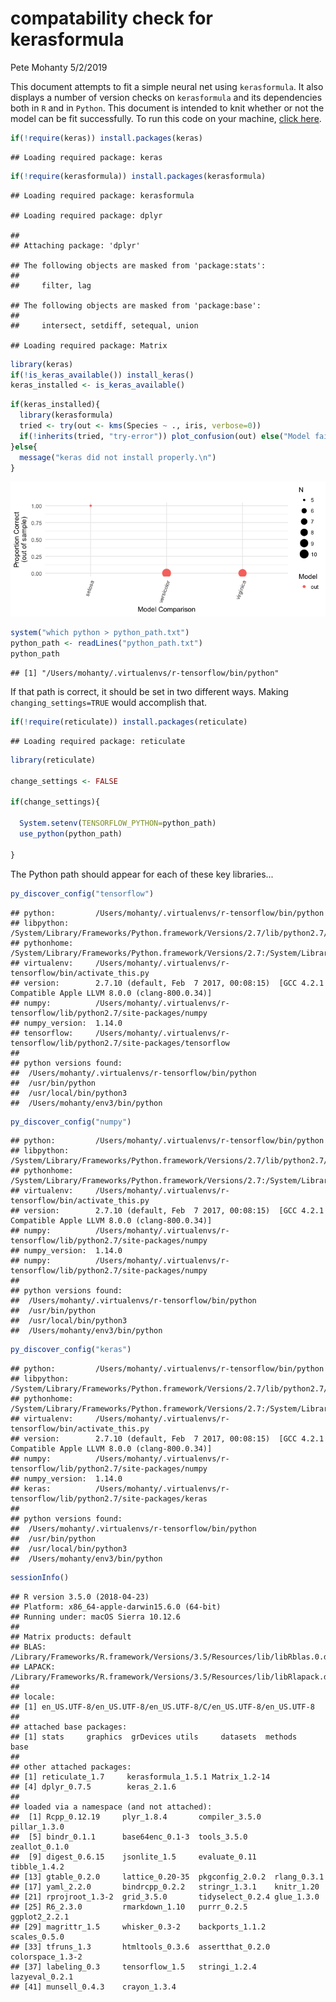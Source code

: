 compatability check for kerasformula
================
Pete Mohanty
5/2/2019

This document attempts to fit a simple neural net using `kerasformula`. It also displays a number of version checks on `kerasformula` and its dependencies both in `R` and in `Python`. This document is intended to knit whether or not the model can be fit successfully. To run this code on your machine, [click here](https://github.com/rdrr1990/kerasformula/blob/master/short_course/kerasformula_diagnostic.Rmd).

``` r
if(!require(keras)) install.packages(keras)
```

    ## Loading required package: keras

``` r
if(!require(kerasformula)) install.packages(kerasformula)
```

    ## Loading required package: kerasformula

    ## Loading required package: dplyr

    ## 
    ## Attaching package: 'dplyr'

    ## The following objects are masked from 'package:stats':
    ## 
    ##     filter, lag

    ## The following objects are masked from 'package:base':
    ## 
    ##     intersect, setdiff, setequal, union

    ## Loading required package: Matrix

``` r
library(keras)
if(!is_keras_available()) install_keras()
keras_installed <- is_keras_available()
```

``` r
if(keras_installed){
  library(kerasformula)
  tried <- try(out <- kms(Species ~ ., iris, verbose=0))
  if(!inherits(tried, "try-error")) plot_confusion(out) else("Model failed to estimate.\n\n\n")
}else{
  message("keras did not install properly.\n")
}
```

![](kerasformula_diagnostic_files/figure-markdown_github/example-1.png)

``` r
system("which python > python_path.txt")
python_path <- readLines("python_path.txt")
python_path
```

    ## [1] "/Users/mohanty/.virtualenvs/r-tensorflow/bin/python"

If that path is correct, it should be set in two different ways. Making `changing_settings=TRUE` would accomplish that.

``` r
if(!require(reticulate)) install.packages(reticulate)
```

    ## Loading required package: reticulate

``` r
library(reticulate)

change_settings <- FALSE

if(change_settings){
  
  System.setenv(TENSORFLOW_PYTHON=python_path)
  use_python(python_path)
    
}
```

The Python path should appear for each of these key libraries...

``` r
py_discover_config("tensorflow")
```

    ## python:         /Users/mohanty/.virtualenvs/r-tensorflow/bin/python
    ## libpython:      /System/Library/Frameworks/Python.framework/Versions/2.7/lib/python2.7/config/libpython2.7.dylib
    ## pythonhome:     /System/Library/Frameworks/Python.framework/Versions/2.7:/System/Library/Frameworks/Python.framework/Versions/2.7
    ## virtualenv:     /Users/mohanty/.virtualenvs/r-tensorflow/bin/activate_this.py
    ## version:        2.7.10 (default, Feb  7 2017, 00:08:15)  [GCC 4.2.1 Compatible Apple LLVM 8.0.0 (clang-800.0.34)]
    ## numpy:          /Users/mohanty/.virtualenvs/r-tensorflow/lib/python2.7/site-packages/numpy
    ## numpy_version:  1.14.0
    ## tensorflow:     /Users/mohanty/.virtualenvs/r-tensorflow/lib/python2.7/site-packages/tensorflow
    ## 
    ## python versions found: 
    ##  /Users/mohanty/.virtualenvs/r-tensorflow/bin/python
    ##  /usr/bin/python
    ##  /usr/local/bin/python3
    ##  /Users/mohanty/env3/bin/python

``` r
py_discover_config("numpy")
```

    ## python:         /Users/mohanty/.virtualenvs/r-tensorflow/bin/python
    ## libpython:      /System/Library/Frameworks/Python.framework/Versions/2.7/lib/python2.7/config/libpython2.7.dylib
    ## pythonhome:     /System/Library/Frameworks/Python.framework/Versions/2.7:/System/Library/Frameworks/Python.framework/Versions/2.7
    ## virtualenv:     /Users/mohanty/.virtualenvs/r-tensorflow/bin/activate_this.py
    ## version:        2.7.10 (default, Feb  7 2017, 00:08:15)  [GCC 4.2.1 Compatible Apple LLVM 8.0.0 (clang-800.0.34)]
    ## numpy:          /Users/mohanty/.virtualenvs/r-tensorflow/lib/python2.7/site-packages/numpy
    ## numpy_version:  1.14.0
    ## numpy:          /Users/mohanty/.virtualenvs/r-tensorflow/lib/python2.7/site-packages/numpy
    ## 
    ## python versions found: 
    ##  /Users/mohanty/.virtualenvs/r-tensorflow/bin/python
    ##  /usr/bin/python
    ##  /usr/local/bin/python3
    ##  /Users/mohanty/env3/bin/python

``` r
py_discover_config("keras")
```

    ## python:         /Users/mohanty/.virtualenvs/r-tensorflow/bin/python
    ## libpython:      /System/Library/Frameworks/Python.framework/Versions/2.7/lib/python2.7/config/libpython2.7.dylib
    ## pythonhome:     /System/Library/Frameworks/Python.framework/Versions/2.7:/System/Library/Frameworks/Python.framework/Versions/2.7
    ## virtualenv:     /Users/mohanty/.virtualenvs/r-tensorflow/bin/activate_this.py
    ## version:        2.7.10 (default, Feb  7 2017, 00:08:15)  [GCC 4.2.1 Compatible Apple LLVM 8.0.0 (clang-800.0.34)]
    ## numpy:          /Users/mohanty/.virtualenvs/r-tensorflow/lib/python2.7/site-packages/numpy
    ## numpy_version:  1.14.0
    ## keras:          /Users/mohanty/.virtualenvs/r-tensorflow/lib/python2.7/site-packages/keras
    ## 
    ## python versions found: 
    ##  /Users/mohanty/.virtualenvs/r-tensorflow/bin/python
    ##  /usr/bin/python
    ##  /usr/local/bin/python3
    ##  /Users/mohanty/env3/bin/python

``` r
sessionInfo()
```

    ## R version 3.5.0 (2018-04-23)
    ## Platform: x86_64-apple-darwin15.6.0 (64-bit)
    ## Running under: macOS Sierra 10.12.6
    ## 
    ## Matrix products: default
    ## BLAS: /Library/Frameworks/R.framework/Versions/3.5/Resources/lib/libRblas.0.dylib
    ## LAPACK: /Library/Frameworks/R.framework/Versions/3.5/Resources/lib/libRlapack.dylib
    ## 
    ## locale:
    ## [1] en_US.UTF-8/en_US.UTF-8/en_US.UTF-8/C/en_US.UTF-8/en_US.UTF-8
    ## 
    ## attached base packages:
    ## [1] stats     graphics  grDevices utils     datasets  methods   base     
    ## 
    ## other attached packages:
    ## [1] reticulate_1.7     kerasformula_1.5.1 Matrix_1.2-14     
    ## [4] dplyr_0.7.5        keras_2.1.6       
    ## 
    ## loaded via a namespace (and not attached):
    ##  [1] Rcpp_0.12.19     plyr_1.8.4       compiler_3.5.0   pillar_1.3.0    
    ##  [5] bindr_0.1.1      base64enc_0.1-3  tools_3.5.0      zeallot_0.1.0   
    ##  [9] digest_0.6.15    jsonlite_1.5     evaluate_0.11    tibble_1.4.2    
    ## [13] gtable_0.2.0     lattice_0.20-35  pkgconfig_2.0.2  rlang_0.3.1     
    ## [17] yaml_2.2.0       bindrcpp_0.2.2   stringr_1.3.1    knitr_1.20      
    ## [21] rprojroot_1.3-2  grid_3.5.0       tidyselect_0.2.4 glue_1.3.0      
    ## [25] R6_2.3.0         rmarkdown_1.10   purrr_0.2.5      ggplot2_2.2.1   
    ## [29] magrittr_1.5     whisker_0.3-2    backports_1.1.2  scales_0.5.0    
    ## [33] tfruns_1.3       htmltools_0.3.6  assertthat_0.2.0 colorspace_1.3-2
    ## [37] labeling_0.3     tensorflow_1.5   stringi_1.2.4    lazyeval_0.2.1  
    ## [41] munsell_0.4.3    crayon_1.3.4
